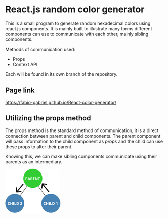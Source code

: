 # React.js random color generator

This is a small program to generate random hexadecimal colors using react.js components. It is mainly built to illustrate many forms different components can use to communicate with each other, mainly sibling components.

Methods of communication used:

- Props
- Context API

Each will be found in its own branch of the repository.

## Page link

https://fabio-gabriel.github.io/React-color-generator/

## Utilizing the props method

The props method is the standard method of communication, it is a direct connection between parent and child components. The parent component will pass information to the child component as *props* and the child can use these props to alter their parent. 

Knowing this, we can make sibling components communicate using their parents as an intermediary.

![Communication using the parent as intermediary](/images/Group%201.png)